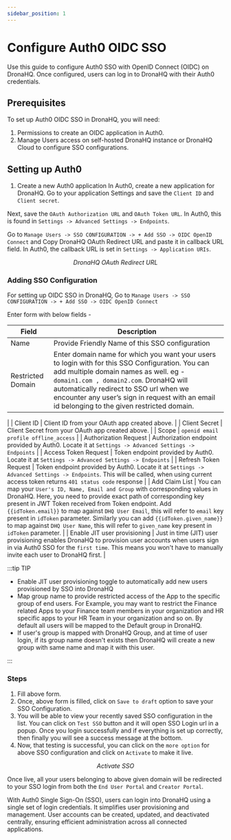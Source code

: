 ```yaml
---
sidebar_position: 1
---
```


# Configure Auth0 OIDC SSO

Use this guide to configure Auth0 SSO with OpenID Connect (OIDC) on DronaHQ. Once configured, users can log in to DronaHQ with their Auth0 credentials.

## Prerequisites

To set up Auth0 OIDC SSO in DronaHQ, you will need:

1. Permissions to create an OIDC application in Auth0.
1. Manage Users access on self-hosted DronaHQ instance or DronaHQ Cloud to configure SSO configurations.

## Setting up Auth0

1. Create a new Auth0 application
In Auth0, create a new application for DronaHQ. Go to your application Settings and save the `Client ID` and `Client secret`.

Next, save the `OAuth Authorization URL` and `OAuth Token URL`. In Auth0, this is found in `Settings -> Advanced Settings -> Endpoints`.

Go to `Manage Users -> SSO CONFIGURATION -> + Add SSO -> OIDC OpenID Connect` and Copy DronaHQ OAuth Redirect URL and paste it in callback URL field. In Auth0, the callback URL is set in `Settings -> Application URIs`.

<figure>
  <Thumbnail src="/img/sso/sso-oauth-redirect.png" alt="DronaHQ OAuth Redirect URL" />
  <figcaption align = "center"><i>DronaHQ OAuth Redirect URL</i></figcaption>
</figure>

### Adding SSO Configuration

For setting up OIDC SSO in DronaHQ, Go to `Manage Users -> SSO CONFIGURATION -> + Add SSO -> OIDC OpenID Connect`

Enter form with below fields -

 | Field | Description  | 
| ----------------- |---------------- |
| Name            | Provide Friendly Name of this SSO configuration  |
| Restricted Domain           | Enter domain name for which you want your users to login with for this SSO Configuration. You can add multiple domain names as well. eg - `domain1.com , domain2.com`. DronaHQ will automatically redirect to SSO url when we encounter any user’s sign in request with an email id belonging to the given restricted domain.
 |
| Client ID              | Client ID from your OAuth app created above. |
| Client Secret | Client Secret from your OAuth app created above. |
| Scope      | `openid email profile offline_access` |
| Authorization Request | Authorization endpoint provided by Auth0. Locate it at `Settings -> Advanced Settings -> Endpoints` |
| Access Token Request | Token endpoint provided by Auth0. Locate it at `Settings -> Advanced Settings -> Endpoints` |
| Refresh Token Request | Token endpoint provided by Auth0. Locate it at `Settings -> Advanced Settings -> Endpoints`. This will be called, when using current access token returns `401 status code` response |
| Add Claim List | You can map your `User's ID, Name, Email and Group` with corresponding values in DronaHQ. Here, you need to provide exact path of corresponding key present in JWT Token received from Token endpoint. Add `{{idToken.email}}` to map against `DHQ User Email`, this will refer to `email` key present in `idToken` parameter. Similarly you can add `{{idToken.given_name}}` to map against `DHQ User Name`, this will refer to `given_name` key present in `idToken` parameter. |
| Enable JIT user provisioning | Just in time (JIT) user provisioning enables DronaHQ to provision user accounts when users sign in via Auth0 SSO for the `first time`. This means you won't have to manually invite each user to DronaHQ first. |

:::tip TIP

- Enable JIT user provisioning toggle to automatically add new users provisioned by SSO into DronaHQ
- Map group name to provide restricted access of the App to the specific group of end users. For Example, you may want to restrict the Finance related Apps to your Finance team members in your organization and HR specific apps to your HR Team in your organization and so on. By default all users will be mapped to the Default group in DronaHQ.
- If user's group is mapped with DronaHQ Group, and at time of user login, if its group name doesn't exists then DronaHQ will create a new group with same name and map it with this user.

:::

### Steps
1. Fill above form.
1. Once, above form is filled, click on `Save to draft` option to save your SSO Configuration.
1. You will be able to view your recently saved SSO configuration in the list. You can click on `Test SSO` button and it will open SSO Login url in a popup. Once you login successfully and if everything is set up correctly, then finally you will see a success message at the bottom.
1. Now, that testing is successful, you can click on the `more option` for above SSO configuration and click on `Activate` to make it live.

<figure>
  <Thumbnail src="/img/sso/sso-oauth-login-activate.png" alt="Activate SSO" />
  <figcaption align = "center"><i>Activate SSO</i></figcaption>
</figure>

Once live, all your users belonging to above given domain will be redirected to your SSO login from both the `End User Portal` and `Creator Portal`.

With Auth0 Single Sign-On (SSO), users can login into DronaHQ using a single set of login credentials. It simplifies user provisioning and management. User accounts can be created, updated, and deactivated centrally, ensuring efficient administration across all connected applications.